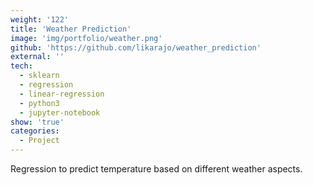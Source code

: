 ```yaml
---
weight: '122'
title: 'Weather Prediction'
image: 'img/portfolio/weather.png'
github: 'https://github.com/likarajo/weather_prediction'
external: ''
tech:
  - sklearn
  - regression
  - linear-regression
  - python3
  - jupyter-notebook
show: 'true'
categories:
  - Project
---
```


Regression to predict temperature based on different weather aspects.

